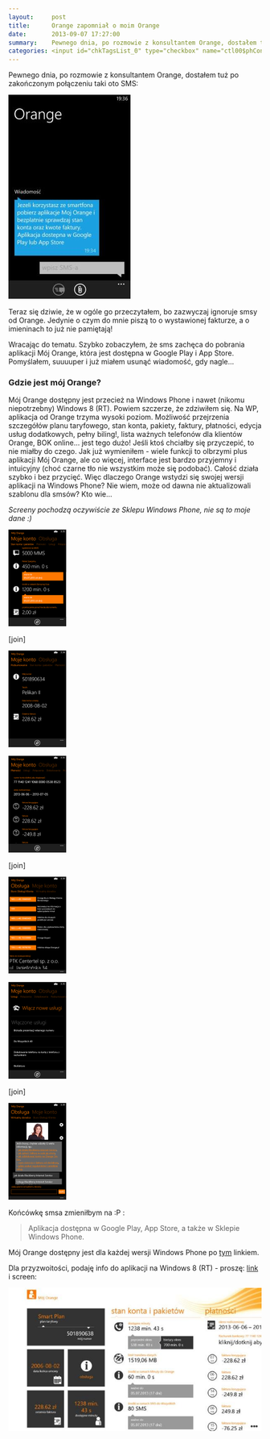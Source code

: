 ```yaml
---
layout:     post
title:      Orange zapomniał o moim Orange
date:       2013-09-07 17:27:00
summary:    Pewnego dnia, po rozmowie z konsultantem Orange, dostałem tuż po zakończonym połączeniu taki oto SMS:Teraz się dziwie, że w ogóle go przeczytałem, bo zazwyczaj ignoruje smsy od Orange. Jedynie o czym do mnie piszą to o wystawionej fakturze, a o imieninach to już nie pamiętają!Wracając do tematu. Szy...
categories: <input id="chkTagsList_0" type="checkbox" name="ctl00$phContentRight$chkTagsList$chkTagsList_0" checked="checked" value="1"><label for="chkTagsList_0">windows</label> <input id="chkTagsList_3" type="checkbox" name="ctl00$phContentRight$chkTagsList$chkTagsList_3" checked="checked" value="8"><label for="chkTagsList_3">oprogramowanie</label> <input id="chkTagsList_8" type="checkbox" name="ctl00$phContentRight$chkTagsList$chkTagsList_8" checked="checked" value="256"><label for="chkTagsList_8">urządzenia mobilne</label>
---
```




Pewnego dnia, po rozmowie z konsultantem Orange, dostałem tuż po zakończonym połączeniu taki oto SMS:



![desk](https://raw.githubusercontent.com/djfoxer/djfoxer.github.io/master/_img/2013-9-7-_80_/g_-_608x405_-_-_46522x20130907170429_0.jpg)



Teraz się dziwie, że w ogóle go przeczytałem, bo zazwyczaj ignoruje smsy od Orange. Jedynie o czym do mnie piszą to o wystawionej fakturze, a o imieninach to już nie pamiętają!


Wracając do tematu. Szybko zobaczyłem, że sms zachęca do pobrania aplikacji Mój Orange, która jest dostępna w Google Play i App Store. Pomyślałem, suuuuper i już miałem usunąć wiadomość, gdy nagle... 



### Gdzie jest mój Orange?



Mój Orange dostępny jest przecież na Windows Phone i nawet (nikomu niepotrzebny) Windows 8 (RT). Powiem szczerze, że zdziwiłem się. Na WP, aplikacja od Orange trzyma wysoki poziom. Możliwość przejrzenia szczegółów planu taryfowego, stan konta, pakiety, faktury, płatności, edycja usług dodatkowych, pełny biling!, lista ważnych telefonów dla klientów Orange, BOK online... jest tego dużo! Jeśli ktoś chciałby się przyczepić, to nie miałby do czego. Jak już wymieniłem - wiele funkcji to olbrzymi plus aplikacji Mój Orange, ale co więcej, interface jest bardzo przyjemny i intuicyjny (choć czarne tło nie wszystkim może się podobać). Całość działa szybko i bez przycięć. Więc dlaczego Orange wstydzi się swojej wersji aplikacji na  Windows Phone? Nie wiem, może od dawna nie aktualizowali szablonu dla smsów? Kto wie...


 *Screeny pochodzą oczywiście ze Sklepu Windows Phone, nie są to moje dane :)* 


![desk](https://raw.githubusercontent.com/djfoxer/djfoxer.github.io/master/_img/2013-9-7-_80_/g_-_288x192_-_-_46522x20130907171737_0.png)

[join]

![desk](https://raw.githubusercontent.com/djfoxer/djfoxer.github.io/master/_img/2013-9-7-_80_/g_-_288x192_-_-_46522x20130907171730_0.png)




![desk](https://raw.githubusercontent.com/djfoxer/djfoxer.github.io/master/_img/2013-9-7-_80_/g_-_288x192_-_-_46522x20130907171731_0.png)

[join]

![desk](https://raw.githubusercontent.com/djfoxer/djfoxer.github.io/master/_img/2013-9-7-_80_/g_-_288x192_-_-_46522x20130907171732_0.png)




![desk](https://raw.githubusercontent.com/djfoxer/djfoxer.github.io/master/_img/2013-9-7-_80_/g_-_288x192_-_-_46522x20130907171733_0.png)

[join]

![desk](https://raw.githubusercontent.com/djfoxer/djfoxer.github.io/master/_img/2013-9-7-_80_/g_-_288x192_-_-_46522x20130907171736_0.png)




Końcówkę smsa zmieniłbym na :P :
<blockquote>
<p>Aplikacja dostępna w Google Play, App Store, a także w Sklepie Windows Phone.</p>
</blockquote>

 


Mój Orange dostępny jest dla każdej wersji Windows Phone po [tym](http://www.windowsphone.com/pl-pl/store/app/m%C3%B3j-orange/2423303c-6b7a-4935-9408-27f72efe7532) linkiem. 

Dla przyzwoitości, podaję info do aplikacji na Windows 8 (RT) - proszę: [link](http://apps.microsoft.com/windows/pl-pl/app/moj-orange/bbcc039f-ee74-41a5-af60-0b9c5191c2cf) i screen:


![desk](https://raw.githubusercontent.com/djfoxer/djfoxer.github.io/master/_img/2013-9-7-_80_/g_-_608x405_-_-_46522x20130907172429_0.jpg)

